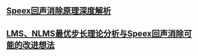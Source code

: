 ## [Speex回声消除原理深度解析](https://www.cnblogs.com/icoolmedia/p/speex_aec_analyze.html)
## [LMS、NLMS最优步长理论分析与Speex回声消除可能的改进想法](https://www.cnblogs.com/icoolmedia/p/lms_nlms_optimal_step_size.html)

